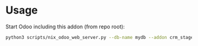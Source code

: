 # Usage

Start Odoo including this addon (from repo root):

```bash
python3 scripts/nix_odoo_web_server.py --db-name mydb --addon crm_stage_probability
```
